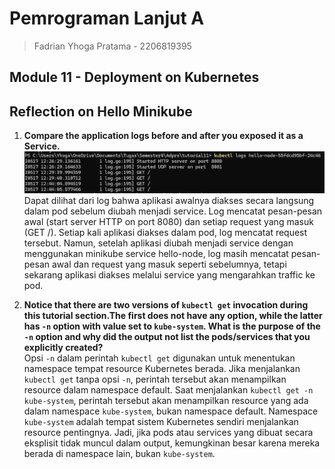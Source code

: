 # Pemrograman Lanjut A
> Fadrian Yhoga Pratama - 2206819395

## Module 11 - Deployment on Kubernetes

## Reflection on Hello Minikube
1. **Compare the application logs before and after you exposed it as a Service.**</br>
![log](assets/img/image.png)
Dapat dilihat dari log bahwa aplikasi awalnya diakses secara langsung dalam pod sebelum diubah menjadi service. Log mencatat pesan-pesan awal (start server HTTP on port 8080) dan setiap request yang masuk (GET /). Setiap kali aplikasi diakses dalam pod, log mencatat request tersebut. Namun, setelah aplikasi diubah menjadi service dengan menggunakan minikube service hello-node, log masih mencatat pesan-pesan awal dan request yang masuk seperti sebelumnya, tetapi sekarang aplikasi diakses melalui service yang mengarahkan traffic ke pod.

2. **Notice that there are two versions of `kubectl get` invocation during this tutorial section.The first does not have any option, while the latter has `-n` option with value set to `kube-system`. What is the purpose of the `-n` option and why did the output not list the pods/services that you explicitly created?**</br>
Opsi `-n` dalam perintah `kubectl get` digunakan untuk menentukan namespace tempat resource Kubernetes berada. Jika menjalankan `kubectl get` tanpa opsi `-n`, perintah tersebut akan menampilkan resource dalam namespace default.
Saat menjalankan `kubectl get -n kube-system`, perintah tersebut akan menampilkan resource yang ada dalam namespace `kube-system`, bukan namespace default. Namespace `kube-system` adalah tempat sistem Kubernetes sendiri menjalankan resource pentingnya.
Jadi, jika pods atau services yang dibuat secara eksplisit tidak muncul dalam output, kemungkinan besar karena mereka berada di namespace lain, bukan `kube-system`. 